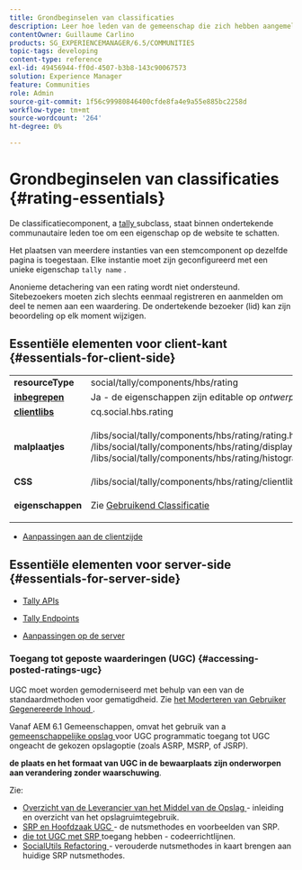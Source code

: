 ```yaml
---
title: Grondbeginselen van classificaties
description: Leer hoe leden van de gemeenschap die zich hebben aangemeld een functie op de website kunnen beoordelen met de Beoordelingscomponent, een subklasse van Tally.
contentOwner: Guillaume Carlino
products: SG_EXPERIENCEMANAGER/6.5/COMMUNITIES
topic-tags: developing
content-type: reference
exl-id: 49456944-ff0d-4507-b3b8-143c90067573
solution: Experience Manager
feature: Communities
role: Admin
source-git-commit: 1f56c99980846400cfde8fa4e9a55e885bc2258d
workflow-type: tm+mt
source-wordcount: '264'
ht-degree: 0%

---
```


# Grondbeginselen van classificaties {#rating-essentials}

De classificatiecomponent, a [ tally ](tally.md) subclass, staat binnen ondertekende communautaire leden toe om een eigenschap op de website te schatten.

Het plaatsen van meerdere instanties van een stemcomponent op dezelfde pagina is toegestaan. Elke instantie moet zijn geconfigureerd met een unieke eigenschap `tally name` .

Anonieme detachering van een rating wordt niet ondersteund. Sitebezoekers moeten zich slechts eenmaal registreren en aanmelden om deel te nemen aan een waardering. De ondertekende bezoeker (lid) kan zijn beoordeling op elk moment wijzigen.

## Essentiële elementen voor client-kant {#essentials-for-client-side}

<table>
 <tbody>
  <tr>
   <td> <strong> resourceType </strong></td>
   <td> social/tally/components/hbs/rating</td>
  </tr>
  <tr>
   <td> <a href="scf.md#add-or-include-a-communities-component"><strong> inbegrepen </strong></a></td>
   <td>Ja - de eigenschappen zijn editable op <i> ontwerp </i> wijze</td>
  </tr>
  <tr>
   <td> <a href="client-customize.md#clientlibs-for-scf"><strong> clientlibs </strong></a></td>
   <td> cq.social.hbs.rating</td>
  </tr>
  <tr>
   <td> <strong> malplaatjes </strong></td>
   <td><p> /libs/social/tally/components/hbs/rating/rating.hbs<br /> /libs/social/tally/components/hbs/rating/display.hbs<br /> /libs/social/tally/components/hbs/rating/histogram.hbs</p> </td>
  </tr>
  <tr>
   <td><strong>CSS</strong></td>
   <td> /libs/social/tally/components/hbs/rating/clientlibs/ratingcomponent.css</td>
  </tr>
  <tr>
   <td><strong>eigenschappen</strong></td>
   <td><p>Zie <a href="rating.md"> Gebruikend Classificatie </a></p> </td>
  </tr>
 </tbody>
</table>

* [Aanpassingen aan de clientzijde](client-customize.md)

## Essentiële elementen voor server-side {#essentials-for-server-side}

* [ Tally APIs ](https://developer.adobe.com/experience-manager/reference-materials/6-5/javadoc/com/adobe/cq/social/tally/client/api/package-summary.html)

* [ Tally Endpoints ](https://developer.adobe.com/experience-manager/reference-materials/6-5/javadoc/com/adobe/cq/social/tally/client/endpoints/package-summary.html)

* [Aanpassingen op de server](server-customize.md)

### Toegang tot geposte waarderingen (UGC) {#accessing-posted-ratings-ugc}

UGC moet worden gemoderniseerd met behulp van een van de standaardmethoden voor gematigdheid.
Zie [ het Moderteren van Gebruiker Gegenereerde Inhoud ](moderate-ugc.md).

Vanaf AEM 6.1 Gemeenschappen, omvat het gebruik van a [ gemeenschappelijke opslag ](working-with-srp.md) voor UGC programmatic toegang tot UGC ongeacht de gekozen opslagoptie (zoals ASRP, MSRP, of JSRP).

**de plaats en het formaat van UGC in de bewaarplaats zijn onderworpen aan verandering zonder waarschuwing**.

Zie:

* [ Overzicht van de Leverancier van het Middel van de Opslag ](srp.md) - inleiding en overzicht van het opslagruimtegebruik.
* [ SRP en Hoofdzaak UGC ](srp-and-ugc.md) - de nutsmethodes en voorbeelden van SRP.
* [ die tot UGC met SRP ](accessing-ugc-with-srp.md) toegang hebben - codeerrichtlijnen.
* [ SocialUtils Refactoring ](socialutils.md) - verouderde nutsmethodes in kaart brengen aan huidige SRP nutsmethodes.

